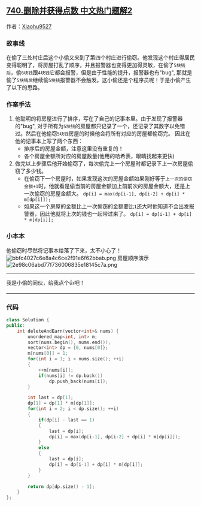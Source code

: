 ## [740.删除并获得点数 中文热门题解2](https://leetcode.cn/problems/delete-and-earn/solutions/100000/zhe-xiao-tou-you-lai-qiang-jie-liao-ta-z-w29x)

作者：[Xiaohu9527](https://leetcode.cn/u/Xiaohu9527)
### 故事线
在偷了三处村庄后这个小偷又来到了第四个村庄进行偷窃。他发现这个村庄得居民变得聪明了，将房屋打乱了顺序，并且报警器也变得更加得灵敏，在偷了`5块钱后`，偷`6块钱`跟`4块钱`它都会报警，但是由于性能的提升，报警器也有"bug", 那就是偷了`5块钱后`继续偷`5块钱`报警器不会触发。这小偷还是个程序员呢！于是小偷产生了以下的思路。
### 作案手法
1. 他聪明的将房屋进行了排序，写在了自己的记事本里。由于发现了报警器的"bug", 对于所有为`5块钱`的房屋都只记录了一个，还记录了其数字以免错过。然后在他偷窃`5块钱`房屋的时候他会将所有对应的房屋都偷窃完。
因此在他的记事本上写了两个东西：
    - 排序后的房屋金额，注意这里没有重复的！
    - 各个房屋金额所对应的房屋数量(他用的哈希表，眼睛找起来更快)
2. 做完以上步骤后他开始偷窃了，每次偷完上一个房屋时都记录下上一次房屋偷窃了多少钱。
    - 在偷窃下一个房屋时，如果发现这次的房屋金额如果刚好等于`上一次的偷窃金额+1`时，他就看是偷当前的房屋金额加上前前次的房屋金额大，还是上一次偷窃的房屋金额大。
    `dp[i] = max(dp[i-1], dp[i-2] + dp[i] * m[dp[i]]);`
    - 如果这一个房屋的金额比上一次偷窃的金额要比`1`还大时他知道不会出发报警器，因此他就将上次的钱也一起带过来了。
    `dp[i] = dp[i-1] + dp[i] * m[dp[i]];`
### 小本本
他偷窃时尽然将记事本给落了下来，太不小心了！
![bbfc4027c6e8a4c6ce2f91e6f62bbab.png](https://pic.leetcode-cn.com/1620148421-foTWwR-bbfc4027c6e8a4c6ce2f91e6f62bbab.png)
房屋顺序演示
![2e98c06abd77f736006835e18145c7a.png](https://pic.leetcode-cn.com/1620148407-dhHFRJ-2e98c06abd77f736006835e18145c7a.png)
***********************************
我是小偷的同伙，给我点个👍吧！
**********************************
### 代码
```cpp
class Solution {
public:
    int deleteAndEarn(vector<int>& nums) {
        unordered_map<int, int> m;
        sort(nums.begin(), nums.end());
        vector<int> dp = {0, nums[0]};
        m[nums[0]] = 1;
        for(int i = 1; i < nums.size(); ++i)
        {
            ++m[nums[i]];
            if(nums[i] != dp.back())
                dp.push_back(nums[i]);
        }

        int last = dp[1];
        dp[1] = dp[1] * m[dp[1]];
        for(int i = 2; i < dp.size(); ++i)
        {
            if(dp[i] - last == 1)
            {
                last = dp[i];
                dp[i] = max(dp[i-1], dp[i-2] + dp[i] * m[dp[i]]);
            }
            else
            {
                last = dp[i];
                dp[i] = dp[i-1] + dp[i] * m[dp[i]];
            }
        }

        return dp[dp.size() - 1];
    }
};
```